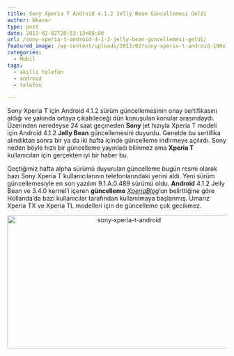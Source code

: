 ```yaml
---
title: Sony Xperia T Android 4.1.2 Jelly Bean Güncellemesi Geldi
author: bkazar
type: post
date: 2013-02-02T20:53:13+00:00
url: /sony-xperia-t-android-4-1-2-jelly-bean-guncellemesi-geldi/
featured_image: /wp-content/uploads/2013/02/sony-xperia-t-android-100x100.jpg
categories:
  - Mobil
tags:
  - akıllı telefon
  - android
  - telefon

---
```

Sony Xperia T için Android 4.1.2 sürüm güncellemesinin onay sertifikasını aldığı ve yakında ortaya çıkabileceği dün konuşulan konular arasındaydı. Üzerinden neredeyse 24 saat geçmeden **Sony** jet hızıyla Xperia T modeli için Android 4.1.2 **Jelly Bean** güncellemesini duyurdu. Genelde bu sertifika alındıktan sonra bir ya da iki hafta içinde güncelleme indirmeye açılırdı. Sony neden böyle hızlı bir güncelleme yayınladı bilinmez ama **Xperia T** kullanıcıları için gerçekten iyi bir haber bu.

Geçtiğimiz hafta alpha sürümü duyurulan güncelleme bugün resmi olarak bazı Sony Xperia T kullanıcılarının telefonlarındaki yerini aldı. Yeni sürüm güncellemesiyle en son yazılım 9.1.A.0.489 sürümü oldu. **Android** 4.1.2 Jelly Bean ve 3.4.0 kernel’i içeren **güncelleme** _[XperiaBlog][1]_’un belirttiğine göre Hollanda’da bazı kullanıcılar tarafından kullanılmaya başlanmış. Umarız Xperia TX ve Xperia TL modelleri için de güncelleme çok gecikmez.

<p style="text-align: center;">
  <img class="aligncenter  wp-image-11496" alt="sony-xperia-t-android" src="https://www.murekkep.org/wp-content/uploads/2013/02/sony-xperia-t-android.jpg" width="544" height="306" srcset="https://www.murekkep.org/wp-content/uploads/2013/02/sony-xperia-t-android.jpg 680w, https://www.murekkep.org/wp-content/uploads/2013/02/sony-xperia-t-android-400x225.jpg 400w, https://www.murekkep.org/wp-content/uploads/2013/02/sony-xperia-t-android-50x28.jpg 50w, https://www.murekkep.org/wp-content/uploads/2013/02/sony-xperia-t-android-125x70.jpg 125w, https://www.murekkep.org/wp-content/uploads/2013/02/sony-xperia-t-android-300x168.jpg 300w, https://www.murekkep.org/wp-content/uploads/2013/02/sony-xperia-t-android-541x305.jpg 541w" sizes="(max-width: 544px) 100vw, 544px" />
</p>

 [1]: https://www.xperiablog.net/2013/02/01/xperia-t-jelly-bean-update-9-1-a-0-489-now-rolling-out/?utm_source=feedburner&utm_medium=feed&utm_campaign=Feed%3A+XperiaBlog+%28Xperia+Blog%29